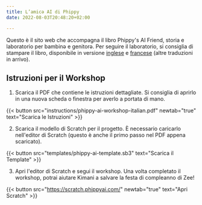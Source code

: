 ```yaml
---
title: L’amicə AI di Phippy
date: 2022-08-03T20:48:20+02:00

---
```

Questo è il sito web che accompagna il libro Phippy's AI Friend, storia e laboratorio per bambinə e genitorə. Per seguire il laboratorio, si consiglia di stampare il libro, disponibile in versione [inglese](https://www.amazon.fr/Une-Intelligence-Artificielle-pour-Phippy/dp/1963994000) e [francese](https://www.amazon.com/Phippys-AI-Friend-Workshop-Parents/dp/B0CWYF8JT6) (altre traduzioni in arrivo).

## Istruzioni per il Workshop

1. Scarica il PDF che contiene le istruzioni dettagliate. Si consiglia di aprirlo in una nuova scheda o finestra per averlo a portata di mano.

{{< button src="instructions/phippy-ai-workshop-italian.pdf" newtab="true" text="Scarica le Istruzioni" >}}

2. Scarica il modello di Scratch per il progetto. È necessario caricarlo nell'editor di Scratch (questo è anche il primo passo nel PDF appena scaricato).

{{< button src="templates/phippy-ai-template.sb3" text="Scarica il Template" >}}

3. Apri l'editor di Scratch e segui il workshop. Una volta completato il workshop, potrai aiutare Kimani a salvare la festa di compleanno di Zee!

{{< button src="https://scratch.phippyai.com/" newtab="true" text="Apri Scratch" >}}
